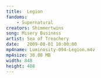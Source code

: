 ```yaml
---
title:  Legion
fandoms:
    - Supernatural
creators: Shimmertwins
song: Misery Business
artist: Sea of Treachery
date:   2009-08-01 10:00:00
mp4name: Luminosity-094-Legion.m4v
mp4size: 38.08 MB
width: 848
height: 480
---
```



  